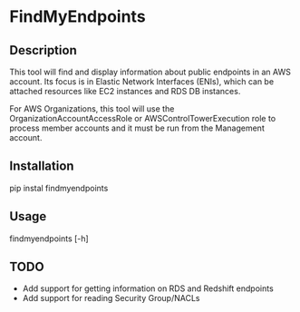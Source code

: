 # FindMyEndpoints

## Description

This tool will find and display information about public endpoints in an AWS
 account. Its focus is in Elastic Network Interfaces (ENIs), which can be
 attached resources like EC2 instances and RDS DB instances.

 For AWS Organizations, this tool will use the OrganizationAccountAccessRole or
 AWSControlTowerExecution role to process member accounts and it must be run from
 the Management account.

## Installation

pip instal findmyendpoints

## Usage

findmyendpoints [-h]

## TODO

* Add support for getting information on RDS and Redshift endpoints
* Add support for reading Security Group/NACLs

